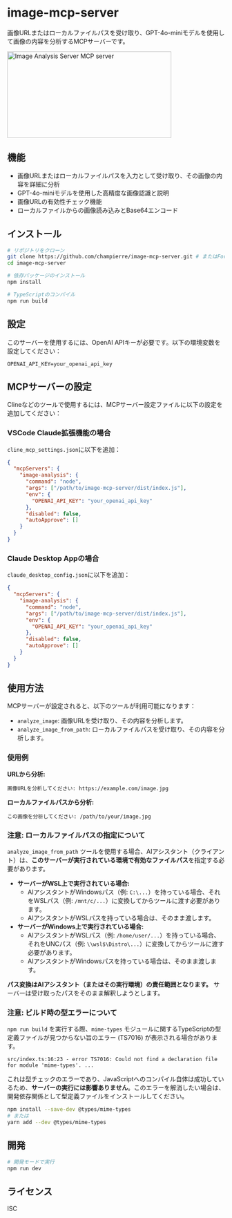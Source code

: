 # image-mcp-server

画像URLまたはローカルファイルパスを受け取り、GPT-4o-miniモデルを使用して画像の内容を分析するMCPサーバーです。

<a href="https://glama.ai/mcp/servers/@champierre/image-mcp-server">
  <img width="380" height="200" src="https://glama.ai/mcp/servers/@champierre/image-mcp-server/badge" alt="Image Analysis Server MCP server" />
</a>

## 機能

- 画像URLまたはローカルファイルパスを入力として受け取り、その画像の内容を詳細に分析
- GPT-4o-miniモデルを使用した高精度な画像認識と説明
- 画像URLの有効性チェック機能
- ローカルファイルからの画像読み込みとBase64エンコード

## インストール

```bash
# リポジトリをクローン
git clone https://github.com/champierre/image-mcp-server.git # またはForkしたリポジトリ
cd image-mcp-server

# 依存パッケージのインストール
npm install

# TypeScriptのコンパイル
npm run build
```

## 設定

このサーバーを使用するには、OpenAI APIキーが必要です。以下の環境変数を設定してください：

```
OPENAI_API_KEY=your_openai_api_key
```

## MCPサーバーの設定

Clineなどのツールで使用するには、MCPサーバー設定ファイルに以下の設定を追加してください：

### VSCode Claude拡張機能の場合

`cline_mcp_settings.json`に以下を追加：

```json
{
  "mcpServers": {
    "image-analysis": {
      "command": "node",
      "args": ["/path/to/image-mcp-server/dist/index.js"],
      "env": {
        "OPENAI_API_KEY": "your_openai_api_key"
      },
      "disabled": false,
      "autoApprove": []
    }
  }
}
```

### Claude Desktop Appの場合

`claude_desktop_config.json`に以下を追加：

```json
{
  "mcpServers": {
    "image-analysis": {
      "command": "node",
      "args": ["/path/to/image-mcp-server/dist/index.js"],
      "env": {
        "OPENAI_API_KEY": "your_openai_api_key"
      },
      "disabled": false,
      "autoApprove": []
    }
  }
}
```

## 使用方法

MCPサーバーが設定されると、以下のツールが利用可能になります：

- `analyze_image`: 画像URLを受け取り、その内容を分析します。
- `analyze_image_from_path`: ローカルファイルパスを受け取り、その内容を分析します。

### 使用例

**URLから分析:**
```
画像URLを分析してください: https://example.com/image.jpg
```

**ローカルファイルパスから分析:**
```
この画像を分析してください: /path/to/your/image.jpg
```

### 注意: ローカルファイルパスの指定について

`analyze_image_from_path` ツールを使用する場合、AIアシスタント（クライアント）は、**このサーバーが実行されている環境で有効なファイルパス**を指定する必要があります。

- **サーバーがWSL上で実行されている場合:**
  - AIアシスタントがWindowsパス（例: `C:\...`）を持っている場合、それをWSLパス（例: `/mnt/c/...`）に変換してからツールに渡す必要があります。
  - AIアシスタントがWSLパスを持っている場合は、そのまま渡します。
- **サーバーがWindows上で実行されている場合:**
  - AIアシスタントがWSLパス（例: `/home/user/...`）を持っている場合、それをUNCパス（例: `\\wsl$\Distro\...`）に変換してからツールに渡す必要があります。
  - AIアシスタントがWindowsパスを持っている場合は、そのまま渡します。

**パス変換はAIアシスタント（またはその実行環境）の責任範囲となります。** サーバーは受け取ったパスをそのまま解釈しようとします。

### 注意: ビルド時の型エラーについて

`npm run build` を実行する際、`mime-types` モジュールに関するTypeScriptの型定義ファイルが見つからない旨のエラー (TS7016) が表示される場合があります。

```
src/index.ts:16:23 - error TS7016: Could not find a declaration file for module 'mime-types'. ...
```

これは型チェックのエラーであり、JavaScriptへのコンパイル自体は成功しているため、**サーバーの実行には影響ありません**。このエラーを解消したい場合は、開発依存関係として型定義ファイルをインストールしてください。

```bash
npm install --save-dev @types/mime-types
# または
yarn add --dev @types/mime-types
```

## 開発

```bash
# 開発モードで実行
npm run dev
```

## ライセンス

ISC